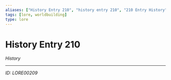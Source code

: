 ```yaml
---
aliases: ["History Entry 210", "history entry 210", "210 Entry History"]
tags: [lore, worldbuilding]
type: lore
---
```


# History Entry 210

*History*

---
*ID: LORE00209*